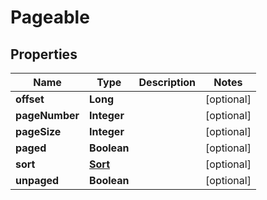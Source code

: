 

# Pageable

## Properties

Name | Type | Description | Notes
------------ | ------------- | ------------- | -------------
**offset** | **Long** |  |  [optional]
**pageNumber** | **Integer** |  |  [optional]
**pageSize** | **Integer** |  |  [optional]
**paged** | **Boolean** |  |  [optional]
**sort** | [**Sort**](Sort.md) |  |  [optional]
**unpaged** | **Boolean** |  |  [optional]



